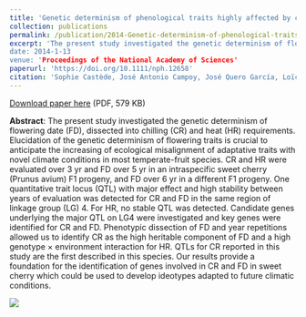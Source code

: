 ```yaml
---
title: 'Genetic determinism of phenological traits highly affected by climate change in <i>Prunus avium</i>: flowering date dissected into chilling and heat requirements'
collection: publications
permalink: /publication/2014-Genetic-determinism-of-phenological-traits-highly-affected-by-climate-change-in-Prunus-avium
excerpt: 'The present study investigated the genetic determinism of flowering date (FD), dissected into chilling (CR) and heat (HR) requirements. Elucidation of the genetic determinism of flowering traits is crucial to anticipate the increasing of ecological misalignment of adaptative traits with novel climate conditions in most temperate-fruit species.
date: 2014-1-13
venue: 'Proceedings of the National Academy of Sciences'
paperurl: 'https://doi.org/10.1111/nph.12658'
citation: 'Sophie Castède, José Antonio Campoy, José Quero García, Loïck Dantec, Maria Lafargue, Teresa Barreneche, Bénédicte Wenden, Elisabeth Dirlewanger (2014), "Genetic determinism of phenological traits highly affected by climate change in <i>Prunus avium</i>: flowering date dissected into chilling and heat requirements", <i>New Phytologist</i>, Volume 202, Issue 2, Pages 703-715'
---
```


[Download paper here](http://enro.github.io/bwenden/files/Wenden.publication7.pdf) (PDF, 579 KB)

**Abstract**: The present study investigated the genetic determinism of flowering date (FD), dissected into chilling (CR) and heat (HR) requirements. Elucidation of the genetic determinism of flowering traits is crucial to anticipate the increasing of ecological misalignment of adaptative traits with novel climate conditions in most temperate-fruit species. CR and HR were evaluated over 3 yr and FD over 5 yr in an intraspecific sweet cherry (Prunus avium) F1 progeny, and FD over 6 yr in a different F1 progeny. One quantitative trait locus (QTL) with major effect and high stability between years of evaluation was detected for CR and FD in the same region of linkage group (LG) 4. For HR, no stable QTL was detected. Candidate genes underlying the major QTL on LG4 were investigated and key genes were identified for CR and FD. Phenotypic dissection of FD and year repetitions allowed us to identify CR as the high heritable component of FD and a high genotype × environment interaction for HR. QTLs for CR reported in this study are the first described in this species. Our results provide a foundation for the identification of genes involved in CR and FD in sweet cherry which could be used to develop ideotypes adapted to future climatic conditions.

<img src='/bwenden/images/QTL-in-linkage-group.png' />
